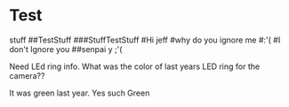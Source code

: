 # Test
stuff
##TestStuff
###StuffTestStuff
#Hi jeff
#why do you ignore me
#:'(
#I don't Ignore you
##senpai y ;'(

Need LEd ring info.
What was the color of last years LED ring for the camera??

It was green last year.
Yes such Green
